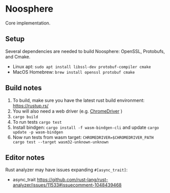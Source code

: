 # Noosphere

Core implementation.

## Setup

Several dependencies are needed to build Noosphere: OpenSSL, Protobufs, and Cmake.

* Linux apt: `sudo apt install libssl-dev protobuf-compiler cmake`
* MacOS Homebrew: `brew install openssl protobuf cmake`

## Build notes

1. To build, make sure you have the latest rust build environment:
   https://rustup.rs/
2. You will also need a web driver (e.g. [ChromeDriver](https://chromedriver.chromium.org/getting-started) )
3. `cargo build`
4. To run tests `cargo test`
5. Install bindgen: `cargo install -f wasm-bindgen-cli` and update `cargo update -p wasm-bindgen`
6. Now run tests from wasm target: `CHROMEDRIVER=$CHROMEDRIVER_PATH cargo test --target wasm32-unknown-unknown`

## Editor notes

Rust analyzer may have issues expanding `#[async_trait]`:

- async_trait https://github.com/rust-lang/rust-analyzer/issues/11533#issuecomment-1048439468
